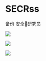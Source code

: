 # SECRss
备份
安全🧐研究员

![](https://cdn.jsdelivr.net/gh/fly8wo/blogpic/imageSnipaste_2021-12-01_10-33-08.png)

![](https://cdn.jsdelivr.net/gh/fly8wo/blogpic/imageSnipaste_2021-12-01_10-32-50.png)

![](https://cdn.jsdelivr.net/gh/fly8wo/blogpic/imageSnipaste_2021-12-01_10-32-17.png)
